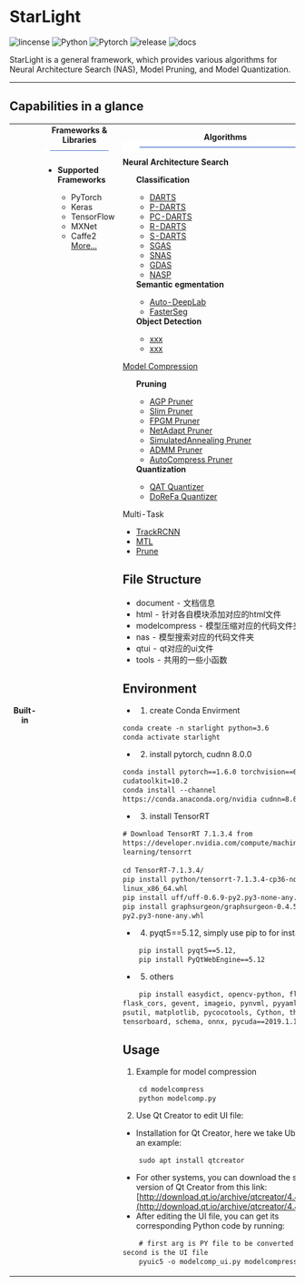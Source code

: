 # StarLight

![lincense](https://img.shields.io/badge/license-MIT-brightgreen)
![Python](https://img.shields.io/badge/Python-%3E%3D3.6-important)
![Pytorch](https://img.shields.io/badge/PyTorch-%3E%3D1.0-important)
![release](https://img.shields.io/badge/release-v1.0-informational)
![docs](https://img.shields.io/badge/docs-updating-ff69b4)

StarLight is a general framework, which provides various algorithms for Neural Architecture Search (NAS), Model Pruning, and Model Quantization.

---

## Capabilities in a glance

<table>
  <tbody>
    <tr align="center" valign="bottom">
    <td>
      </td>
      <td>
        <b>Frameworks & Libraries</b>
        <img src="docs/img/bar.png"/>
      </td>
      <td>
        <b>Algorithms</b>
        <img src="docs/img/bar.png"/>
      </td>
    </tr>
    </tr>
    <tr valign="top">
    <td align="center" valign="middle">
    <b>Built-in</b>
      </td>
      <td>
      <ul><li><b>Supported Frameworks</b></li>
        <ul>
          <li>PyTorch</li>
          <li>Keras</li>
          <li>TensorFlow</li>
          <li>MXNet</li>
          <li>Caffe2</li>
          <a href="docs/en_US/SupportedFramework_Library.rst">More...</a><br/>
        </ul>
        </ul>
      </td>
      <td align="left" >
        <b>Neural Architecture Search</b>
        <ul>
          <b>Classification</b>
          <ul>
            <li><a href="docs/classification/DARTS.md">DARTS</a></li>
            <li><a href="docs/classification/P-DARTS.md">P-DARTS</a></li>
            <li><a href="docs/classification/PC-DARTS.md">PC-DARTS</a></li>
            <li><a href="docs/classification/R-DARTS.md">R-DARTS</a></li>
            <li><a href="docs/classification/S-DARTS.md">S-DARTS</a></li>
            <li><a href="docs/classification/SGAS.md">SGAS</a></li>
            <li><a href="docs/classification/SNAS.md">SNAS</a></li>
            <li><a href="docs/classification/GDAS.md">GDAS</a></li>
            <li><a href="docs/classification/NASP.md">NASP</a></li>
            </ul>
          <b>Semantic egmentation</b>
          <ul>
            <li><a href="docs/segmentation/Auto-DeepLab.md">Auto-DeepLab</a></li>
            <li><a href="docs/segmentation/FasterSeg.md">FasterSeg</a></li>
          </ul>
          <b>Object Detection</b>
            <ul>
              <li><a href="docs/en_US/Tuner/BuiltinTuner.rst#BOHB">xxx</a></li>
              <li><a href="docs/en_US/Tuner/BuiltinTuner.rst#TPE">xxx</a></li>
            </ul>
        </ul>
          <a href="docs/compression/compression.md">Model Compression</a>
          <ul>
            <b>Pruning</b>
            <ul>
              <li><a href="docs/en_US/Compression/Pruner.rst#agp-pruner">AGP Pruner</a></li>
              <li><a href="docs/en_US/Compression/Pruner.rst#slim-pruner">Slim Pruner</a></li>
              <li><a href="docs/en_US/Compression/Pruner.rst#fpgm-pruner">FPGM Pruner</a></li>
              <li><a href="docs/en_US/Compression/Pruner.rst#netadapt-pruner">NetAdapt Pruner</a></li>
              <li><a href="docs/en_US/Compression/Pruner.rst#simulatedannealing-pruner">SimulatedAnnealing Pruner</a></li>
              <li><a href="docs/en_US/Compression/Pruner.rst#admm-pruner">ADMM Pruner</a></li>
              <li><a href="docs/en_US/Compression/Pruner.rst#autocompress-pruner">AutoCompress Pruner</a></li>
            </ul>
            <b>Quantization</b>
            <ul>
              <li><a href="docs/en_US/Compression/Quantizer.rst#qat-quantizer">QAT Quantizer</a></li>
              <li><a href="docs/en_US/Compression/Quantizer.rst#dorefa-quantizer">DoReFa Quantizer</a></li>
            </ul>
          </ul>
          <a>Multi-Task</a>
            <ul>
              <li><a href="docs/multi-task/TrackRCNN.md">TrackRCNN</a></li>
              <li><a href="docs/multi-task/MTL.md">MTL</a></li>
              <li><a href="docs/multi-task/Prune.md">Prune</a></li>
            </ul>

## File Structure

- document - 文档信息
- html - 针对各自模块添加对应的html文件
- modelcompress - 模型压缩对应的代码文件夹
- nas - 模型搜索对应的代码文件夹
- qtui - qt对应的ui文件
- tools - 共用的一些小函数

## Environment

- 1. create Conda Envirment

```
conda create -n starlight python=3.6
conda activate starlight
```

- 2. install pytorch, cudnn 8.0.0

```
conda install pytorch==1.6.0 torchvision==0.7.0 cudatoolkit=10.2
conda install --channel https://conda.anaconda.org/nvidia cudnn=8.0.0
```

- 3. install TensorRT

```
# Download TensorRT 7.1.3.4 from https://developer.nvidia.com/compute/machine-learning/tensorrt 

cd TensorRT-7.1.3.4/ 
pip install python/tensorrt-7.1.3.4-cp36-none-linux_x86_64.whl
pip install uff/uff-0.6.9-py2.py3-none-any.whl
pip install graphsurgeon/graphsurgeon-0.4.5-py2.py3-none-any.whl
```

- 4. pyqt5==5.12, simply use pip to for installation:

```shell
    pip install pyqt5==5.12,
    pip install PyQtWebEngine==5.12
```

- 5. others

```shell
    pip install easydict, opencv-python, flask, flask_cors, gevent, imageio, pynvml, pyyaml, psutil, matplotlib, pycocotools, Cython, thop, tensorboard, schema, onnx, pycuda==2019.1.1
```

## Usage

1. Example for model compression

```shell
    cd modelcompress
    python modelcomp.py
```

2. Use Qt Creator to edit UI file:

- Installation for Qt Creator, here we take Ubuntu as an example:

```shell
    sudo apt install qtcreator
```

- For other systems, you can download the suitable version of Qt Creator from this link: [http://download.qt.io/archive/qtcreator/4.4/4.4.1/](http://download.qt.io/archive/qtcreator/4.4/4.4.1/)
- After editing the UI file, you can get its corresponding Python code by running:

```shell
    # first arg is PY file to be converted and the second is the UI file
    pyuic5 -o modelcomp_ui.py modelcompress.ui 
```

[comment]: [comment]:
